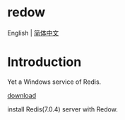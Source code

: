 # redow

English | [简体中文](Readme.zh_cn.md)

# Introduction

Yet a Windows service of Redis.

[download](https://github.com/chenshenchao/redow/releases)

install Redis(7.0.4) server with Redow.
